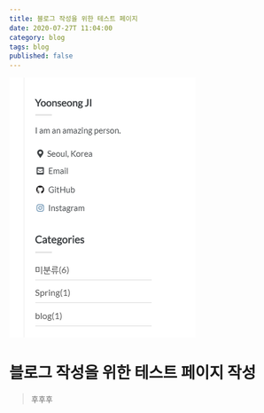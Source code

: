 ```yaml
---
title: 블로그 작성을 위한 테스트 페이지
date: 2020-07-27T 11:04:00
category: blog
tags: blog
published: false
---
```


![](../assets/post_img/10099861971500.png)






# 블로그 작성을 위한 테스트 페이지 작성
> 후후후